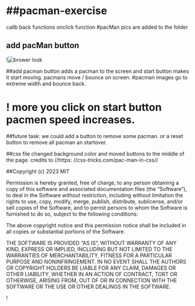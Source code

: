 # ##pacman-exercise

callb back functions 
onclick function
#pacMan pics are added to the folder
## add pacMan button 

!![brower look](https://user-images.githubusercontent.com/35153854/225784167-4f1f5360-5479-447d-9d98-411ed2827b78.JPG)


##add pacman button adds a pacman to the screen and start button makes it start moving.
pacmans move / bounce on screen.
#pacman images go to extreme width and bounce back. 
# ! more you click on start button pacmen speed increases.

##future task: we could add a button to remove some pacman. or a reset button to remove all pacman an startover.

##css file  changed  background color and moved buttons to the middle of the page.
credits to 
//https: //css-tricks.com/pac-man-in-css//

##Copyright (c) 2023  MIT

Permission is hereby granted, free of charge, to any person obtaining a copy of this software and associated documentation files (the “Software”), to deal in the Software without restriction, including without limitation the rights to use, copy, modify, merge, publish, distribute, sublicense, and/or sell copies of the Software, and to permit persons to whom the Software is furnished to do so, subject to the following conditions:

The above copyright notice and this permission notice shall be included in all copies or substantial portions of the Software.

THE SOFTWARE IS PROVIDED “AS IS”, WITHOUT WARRANTY OF ANY KIND, EXPRESS OR IMPLIED, INCLUDING BUT NOT LIMITED TO THE WARRANTIES OF MERCHANTABILITY, FITNESS FOR A PARTICULAR PURPOSE AND NONINFRINGEMENT. IN NO EVENT SHALL THE AUTHORS OR COPYRIGHT HOLDERS BE LIABLE FOR ANY CLAIM, DAMAGES OR OTHER LIABILITY, WHETHER IN AN ACTION OF CONTRACT, TORT OR OTHERWISE, ARISING FROM, OUT OF OR IN CONNECTION WITH THE SOFTWARE OR THE USE OR OTHER DEALINGS IN THE SOFTWARE.

!

